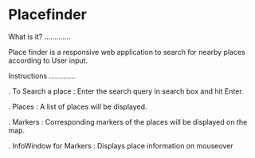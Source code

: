 # Placefinder

What is it?
.............

  Place finder is a responsive web application to search for nearby places according to User input.

Instructions
.............

. To Search a place : Enter the search query in search box and hit Enter.

. Places : A list of places will be displayed.

. Markers : Corresponding markers of the places will be displayed on the map.

. InfoWindow for Markers : Displays place information on mouseover
